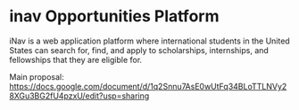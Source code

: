 # inav Opportunities Platform 
iNav is a web application platform where international students in the United States can search for, find, and apply to scholarships, internships, and fellowships that they are eligible for. 

Main proposal: https://docs.google.com/document/d/1q2Snnu7AsE0wUtFq34BLoTTLNVy28XGu3BG2fU4pzxU/edit?usp=sharing
